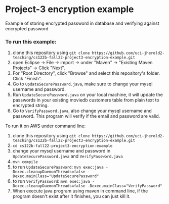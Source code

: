 # Project-3 encryption example
Example of storing encrypted password in database and verifying against encrypted password


### To run this example: 
1. clone this repository using `git clone https://github.com/uci-jherold2-teaching/cs122b-fall22-project3-encryption-example.git`
2. open Eclipse -> File -> import -> under "Maven" -> "Existing Maven Projects" -> Click "Next".
3. For "Root Directory", click "Browse" and select this repository's folder. Click "Finish".
4. Go to `UpdateSecurePassword.java`, make sure to change your mysql username and password. 
5. Run `UpdateSecurePassword.java` on your local machine, it will update the passwords in your existing moviedb customers table from plain text to encrypted string.
6. Go to `VerifyPassword.java`, also change your mysql username and password. This program will verify if the email and password are valid.


To run it on AWS under command line:
1. clone this repository using `git clone https://github.com/uci-jherold2-teaching/cs122b-fall22-project3-encryption-example.git`
2. `cd cs122b-fall22-project3-encryption-example`
3. change your mysql username and password in `UpdateSecurePassword.java` and `VerifyPassword.java`
4. `mvn compile`
5. to run `UpdateSecurePassword`: `mvn exec:java -Dexec.cleanupDaemonThreads=false -Dexec.mainClass="UpdateSecurePassword"`
6. to run `VerifyPassword`: `mvn exec:java -Dexec.cleanupDaemonThreads=false -Dexec.mainClass="VerifyPassword"`
7. When execute java program using maven in command line, if the program doesn't exist after it finishes, you can just kill it.
